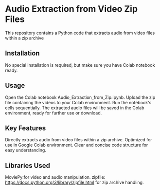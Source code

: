 # Audio Extraction from Video Zip Files 
This repository contains a Python code that extracts audio from video files within a zip archive
## Installation

No special installation is required, but make sure you have Colab notebook ready.

## Usage

Open the Colab notebook Audio_Extraction_from_Zip.ipynb.
Upload the zip file containing the videos to your Colab environment.
Run the notebook's cells sequentially.
The extracted audio files will be saved in the Colab environment, ready for further use or download.
## Key Features

Directly extracts audio from video files within a zip archive.
Optimized for use in Google Colab environment.
Clear and concise code structure for easy understanding.
## Libraries Used

MoviePy:for video and audio manipulation.
zipfile: https://docs.python.org/3/library/zipfile.html for zip archive handling.
